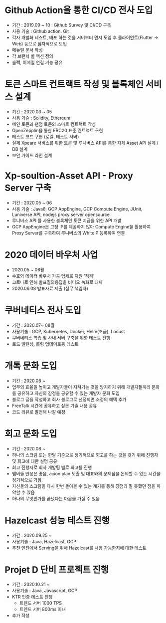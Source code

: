 
# Github Action을 통한 CI/CD 전사 도입

- 기간 : 2019.09 ~ 10 : Github Survey 및 CI/CD 구축
- 사용 기술 : Github action. Git
- 각자 개별화 테스트, 배포 하는 것을 서버부터 먼저 도입 후 클라이언트(Flutter -> Web) 등으로 점차적으로 도입
- 메뉴얼 문서 작성
- 각 브랜치 별 액션 정의
- 슬랙, 이메일 연결 기능 공유

# 토큰 스마트 컨트랙트 작성 및 블록체인 서비스 설계

- 기간 : 2020.03 ~ 05
- 사용 기술 : Solidity, Ethereum
- 메인 토큰과 팬덤 토큰의 스마트 컨트랙트 작성
- OpenZepplin을 통한 ERC20 표준 컨트랙트 구현
- 테스트 코드 구현 (로컬, 테스트 서버)
- 실제 Xpeare 서비스를 위한 토큰 및 루니버스 API를 통한 자체 Asset API 설계 / DB 설계
- 보안 가이드 라인 설계

# Xp-soultion-Asset API - Proxy Server 구축

- 기간 : 2020.05 ~ 06
- 사용 기술 : Java8, GCP AppEngine, GCP Compute Engine, JUnit, Luniverse API, nodejs proxy server opensource
- 루니버스 API 를 사용한 블록체인 토큰 지급을 위한 API 개발
- GCP AppEngine은 고정 IP를 제공하지 않아 Compute Engine을 활용하여 Proxy Server를 구축하여 루니버스의
WhiteIP 등록하여 연결

# 2020 데이터 바우처 사업

- 2020.05 ~ 06월
- 수호와 데이터 바우처 가공 업체로 지원 '적격'
- 코로나로 인해 발표질의응답을 비디오 녹화로 대체
- 2020.06.08 발표자료 제출 (실무 책임자)

# 쿠버네티스 전사 도입

- 기간 : 2020.07~ 08월
- 사용기술 : GCP, Kubernetes, Docker, Helm(조금), Locust
- 쿠버네티스 학습 및 사내 서버 구축을 위한 테스트 진행
- 로드 밸런싱, 롤링 업데이트등 테스트 

# 개톡 문화 도입

- 기간 : 2020.08 ~
- 업무의 효율을 높이고 개발자들이 지쳐가는 것을 방지하기 위해 개발자들끼리 문화를 공유하고 자신의 감정을 공유할 수 있는 개발자 문화 도입
- 블로그 글을 작성하고 회사 블로그로 선정되면 소정의 혜택 추가
- FreeTalk 시간에 공유하고 싶은 기술 내용 공유
- 코드 리뷰로 발전해 나갈 예정

# 회고 문화 도입

- 기간 : 2020.08 ~ 
- 하나의 스크럼 또는 한달 기준으로 정기적으로 회고를 하는 것을 갖기 위해 진행자 및 회고에 대한 설명 공유
- 회고 진행자로 회사 개발팀 별로 회고를 진행
- 멤버들 반응은 좋음, acion plan 도출 및 대표와의 문제점을 논의할 수 있는 시간을 정기적으로 가짐.
- 자신들의 스크럼을 다시 한번 돌아볼 수 있는 계기를 통해 장점과 잘 못했던 점을 파악할 수 있음
- 하나의 무엇인가를 끝냈다는 마음을 가질 수 있음
 
 # Hazelcast 성능 테스트 진행
 - 기간 : 2020.09.25 ~ 
 - 사용기술 : Java, Hazelcast, GCP
 - 추천 엔진에서 Serving을 위해 Hazelcast를 사용 가능한지에 대한 테스트
 
 # Projet D 단비 프로젝트 진행
 - 기간 : 2020.10.21 ~ 
 - 사용기술 : Java, Javascript, GCP
 - KTR 인증 테스트 진행
    - 트렌드 서버 1000 TPS 
    - 트렌드 서버 800ms 이내 
 - 추가 작성   
